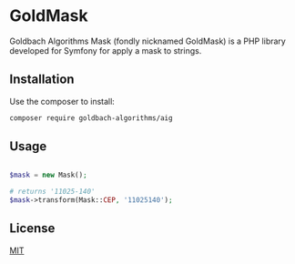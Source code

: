 # GoldMask

Goldbach Algorithms Mask (fondly nicknamed GoldMask) is a PHP library developed for Symfony for apply a mask to strings.

## Installation

Use the composer to install:

```bash
composer require goldbach-algorithms/aig
```

## Usage

```php

$mask = new Mask();

# returns '11025-140'
$mask->transform(Mask::CEP, '11025140');

```

## License
[MIT](https://choosealicense.com/licenses/mit/)